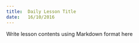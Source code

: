 ```yaml
---
title:  Daily Lesson Title
date:   16/10/2016
---
```


Write lesson contents using Markdown format here